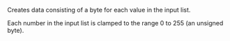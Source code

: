 Creates data consisting of a byte for each value in the input list.

Each number in the input list is clamped to the range 0 to 255 (an unsigned byte).
